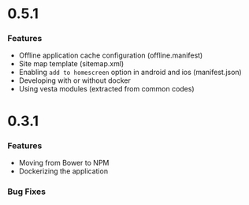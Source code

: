 # 0.5.1
### Features
* Offline application cache configuration (offline.manifest)
* Site map template (sitemap.xml)
* Enabling `add to homescreen` option in android and ios (manifest.json)
* Developing with or without docker
* Using vesta modules (extracted from common codes)
# 0.3.1
### Features
* Moving from Bower to NPM
* Dockerizing the application

### Bug Fixes
